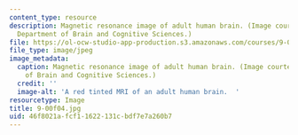 ```yaml
---
content_type: resource
description: Magnetic resonance image of adult human brain. (Image courtesy of MIT
  Department of Brain and Cognitive Sciences.)
file: https://ol-ocw-studio-app-production.s3.amazonaws.com/courses/9-00-introduction-to-psychology-fall-2004/46f8021afcf11622131cbdf7e7a260b7_9-00f04.jpg
file_type: image/jpeg
image_metadata:
  caption: Magnetic resonance image of adult human brain. (Image courtesy of MIT Department
    of Brain and Cognitive Sciences.)
  credit: ''
  image-alt: 'A red tinted MRI of an adult human brain.  '
resourcetype: Image
title: 9-00f04.jpg
uid: 46f8021a-fcf1-1622-131c-bdf7e7a260b7
---
```

